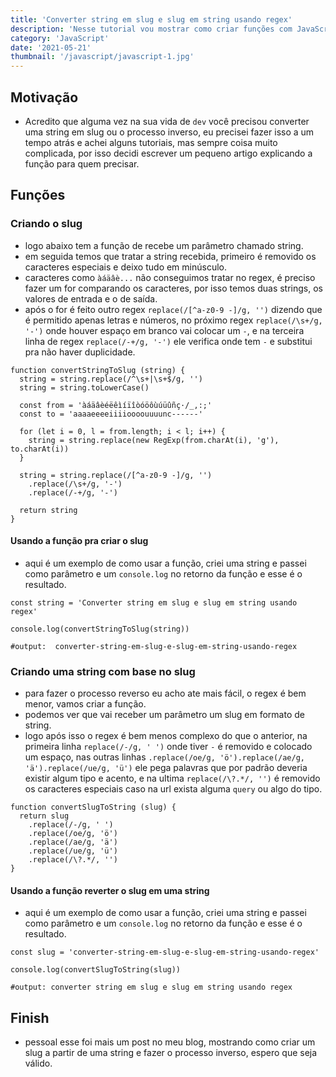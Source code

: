 ```yaml
---
title: 'Converter string em slug e slug em string usando regex'
description: 'Nesse tutorial vou mostrar como criar funções com JavaScript para criar um slug de acordo com um texto e fazer o processo inverso, converter um slug em string usando javascript e regex'
category: 'JavaScript'
date: '2021-05-21'
thumbnail: '/javascript/javascript-1.jpg'
---
```


## Motivação
- Acredito que alguma vez na sua vida de `dev` você precisou converter uma string em slug ou o processo inverso,
eu precisei fazer isso a um tempo atrás e achei alguns tutoriais, mas sempre coisa muito complicada, por isso decidi
escrever um pequeno artigo explicando a função para quem precisar.

## Funções
### Criando o slug
- logo abaixo tem a função de recebe um parâmetro chamado string.
- em seguida temos que tratar a string recebida, primeiro é removido os caracteres especiais e deixo tudo em minúsculo.
- caracteres como `àáäâè...` não conseguimos tratar no regex, é preciso fazer um for comparando os caracteres, por isso temos duas strings, os valores de entrada e o de saída.
- após o for é feito outro regex `replace(/[^a-z0-9 -]/g, '')` dizendo que é permitido apenas letras e números, no próximo regex `replace(/\s+/g, '-')` onde houver espaço em branco vai colocar um `-`, e na terceira linha de regex `replace(/-+/g, '-')` ele verifica onde tem `-` e substitui pra não haver duplicidade.

```
function convertStringToSlug (string) {
  string = string.replace(/^\s+|\s+$/g, '')
  string = string.toLowerCase()

  const from = 'àáäâèéëêìíïîòóöôùúüûñç·/_,:;'
  const to = 'aaaaeeeeiiiioooouuuunc------'

  for (let i = 0, l = from.length; i < l; i++) {
    string = string.replace(new RegExp(from.charAt(i), 'g'), to.charAt(i))
  }

  string = string.replace(/[^a-z0-9 -]/g, '')
    .replace(/\s+/g, '-')
    .replace(/-+/g, '-')

  return string
}

```

#### Usando a função pra criar o slug
- aqui é um exemplo de como usar a função, criei uma string e passei como parâmetro e um `console.log` no retorno da função e esse é o resultado.

```
const string = 'Converter string em slug e slug em string usando regex'

console.log(convertStringToSlug(string))

#output:  converter-string-em-slug-e-slug-em-string-usando-regex
```

### Criando uma string com base no slug
- para fazer o processo reverso eu acho ate mais fácil, o regex é bem menor, vamos criar a função.
- podemos ver que vai receber um parâmetro um slug em formato de string.
- logo após isso o regex é bem menos complexo do que o anterior, na primeira linha `replace(/-/g, ' ')` onde tiver `-` é removido e colocado um espaço, nas outras linhas `.replace(/oe/g, 'ö').replace(/ae/g, 'ä').replace(/ue/g, 'ü')` ele pega palavras que por padrão deveria existir algum tipo e acento, e na ultima `replace(/\?.*/, '')` é removido os caracteres especiais caso na url exista alguma `query` ou algo do tipo.

```
function convertSlugToString (slug) {
  return slug
    .replace(/-/g, ' ')
    .replace(/oe/g, 'ö')
    .replace(/ae/g, 'ä')
    .replace(/ue/g, 'ü')
    .replace(/\?.*/, '')
}

```

#### Usando a função reverter o slug em uma string
- aqui é um exemplo de como usar a função, criei uma string e passei como parâmetro e um `console.log` no retorno da função e esse é o resultado.

```
const slug = 'converter-string-em-slug-e-slug-em-string-usando-regex'

console.log(convertSlugToString(slug))

#output: converter string em slug e slug em string usando regex

```

## Finish
- pessoal esse foi mais um post no meu blog, mostrando como criar um slug a partir de uma string e fazer o processo inverso, espero que seja válido.

